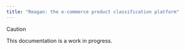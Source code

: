 ```yaml
---
title: "Reagan: the e-commerce product classification platform"
---
```


>[!caution]
>This documentation is a work in progress.
